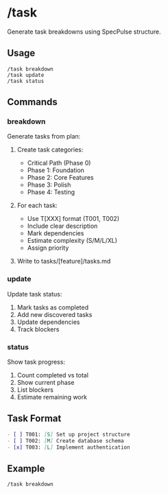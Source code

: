 # /task

Generate task breakdowns using SpecPulse structure.

## Usage
```
/task breakdown
/task update
/task status
```

## Commands

### breakdown
Generate tasks from plan:
1. Create task categories:
   - Critical Path (Phase 0)
   - Phase 1: Foundation
   - Phase 2: Core Features
   - Phase 3: Polish
   - Phase 4: Testing

2. For each task:
   - Use T[XXX] format (T001, T002)
   - Include clear description
   - Mark dependencies
   - Estimate complexity (S/M/L/XL)
   - Assign priority

3. Write to tasks/[feature]/tasks.md

### update
Update task status:
1. Mark tasks as completed
2. Add new discovered tasks
3. Update dependencies
4. Track blockers

### status
Show task progress:
1. Count completed vs total
2. Show current phase
3. List blockers
4. Estimate remaining work

## Task Format
```markdown
- [ ] T001: [S] Set up project structure
- [ ] T002: [M] Create database schema
- [x] T003: [L] Implement authentication
```

## Example
```
/task breakdown
```